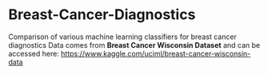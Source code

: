 # Breast-Cancer-Diagnostics
Comparison of various machine learning classifiers for breast cancer diagnostics
Data comes from **Breast Cancer Wisconsin Dataset** and can be accessed here:
https://www.kaggle.com/uciml/breast-cancer-wisconsin-data
